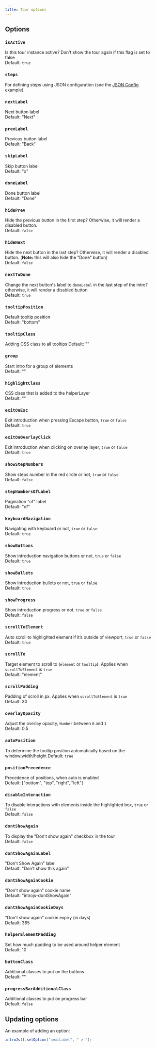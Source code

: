 ```yaml
---
title: Tour options
---
```


## Options

### `isActive`
Is this tour instance active? Don't show the tour again if this flag is set to false  
Default: `true`

### `steps`
For defining steps using JSON configuration (see the [JSON Config](../examples/basic/json-config.md) example)  

### `nextLabel`
Next button label  
Default: "Next"

### `prevLabel`
Previous button label  
Default: "Back"

### `skipLabel`
Skip button label  
Default: "x"

### `doneLabel`
Done button label  
Default: "Done"

### `hidePrev`
Hide the previous button in the first step? Otherwise, it will render a disabled button.  
Default: `false`

### `hideNext`
Hide the next button in the last step? Otherwise, it will render a disabled button. (**Note:** this will also hide the "Done" button)  
Default: `false`

### `nextToDone`
Change the next button's label to `doneLabel` in the last step of the intro? otherwise, it will render a disabled button  
Default: `true`

### `tooltipPosition`
Default tooltip position  
Default: "bottom"

### `tooltipClass`
Adding CSS class to all tooltips
Default: ""

### `group`
Start intro for a group of elements  
Default: ""

### `highlightClass`
CSS class that is added to the helperLayer  
Default: ""

### `exitOnEsc`
Exit introduction when pressing Escape button, `true` or `false`  
Default: `true`  

### `exitOnOverlayClick`
Exit introduction when clicking on overlay layer, `true` or `false`  
Default: `true`  

### `showStepNumbers`
Show steps number in the red circle or not, `true` or `false`  
Default: `false`  

### `stepNumbersOfLabel`
Pagination "of" label  
Default: "of"  

### `keyboardNavigation`
Navigating with keyboard or not, `true` or `false`  
Default: `true`  

### `showButtons`
Show introduction navigation buttons or not, `true` or `false`  
Default: `true`  

### `showBullets`
Show introduction bullets or not, `true` or `false`  
Default: `true`  

### `showProgress`
Show introduction progress or not, `true` or `false`  
Default: `false`  

### `scrollToElement`
Auto scroll to highlighted element if it’s outside of viewport, `true` or `false`  
Default: `true`  

### `scrollTo`
Target element to scroll to (`element` or `tooltip`). Applies when `scrollToElement` is `true`  
Default: "element"  

### `scrollPadding`
Padding of scroll in px. Applies when `scrollToElement` is `true`  
Default: 30 

### `overlayOpacity`
Adjust the overlay opacity, `Number` between `0` and `1`  
Default: 0.5 

### `autoPosition`
To determine the tooltip position automatically based on the window.width/height
Default: `true`  

### `positionPrecedence`
Precedence of positions, when auto is enabled  
Default: ["bottom", "top", "right", "left"]

### `disableInteraction`
To disable interactions with elements inside the highlighted box, `true` or `false`  
 Default: `false`  

### `dontShowAgain`
To display the "Don't show again" checkbox in the tour  
Default: `false`  

### `dontShowAgainLabel`
"Don't Show Again" label  
Default: "Don't show this again"

### `dontShowAgainCookie`
"Don't show again" cookie name  
Default: "introjs-dontShowAgain"

### `dontShowAgainCookieDays`
"Don't show again" cookie expiry (in days)  
Default: 365 

### `helperElementPadding`
Set how much padding to be used around helper element  
Default: 10

### `buttonClass`
Additional classes to put on the buttons  
Default: ""

### `progressBarAdditionalClass`
Additional classes to put on progress bar  
Default: `false`  

## Updating options

An example of adding an option:

```javascript
introJs().setOption("nextLabel", " > ");
```
